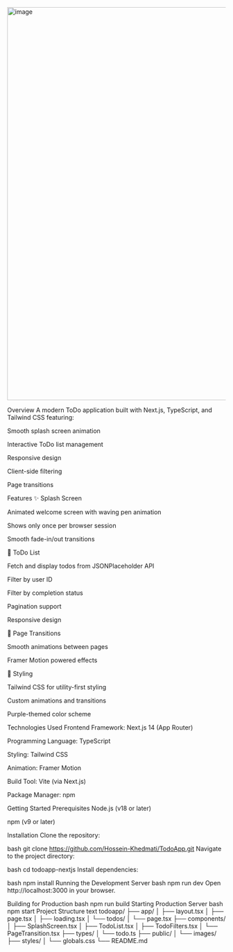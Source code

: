 <img width="1895" height="905" alt="image" src="https://github.com/user-attachments/assets/2a4cd480-a4ee-464a-b742-6143f4f4c644" />

Overview
A modern ToDo application built with Next.js, TypeScript, and Tailwind CSS featuring:

Smooth splash screen animation

Interactive ToDo list management

Responsive design

Client-side filtering

Page transitions

Features
✨ Splash Screen

Animated welcome screen with waving pen animation

Shows only once per browser session

Smooth fade-in/out transitions

📝 ToDo List

Fetch and display todos from JSONPlaceholder API

Filter by user ID

Filter by completion status

Pagination support

Responsive design

🔄 Page Transitions

Smooth animations between pages

Framer Motion powered effects

🎨 Styling

Tailwind CSS for utility-first styling

Custom animations and transitions

Purple-themed color scheme

Technologies Used
Frontend Framework: Next.js 14 (App Router)

Programming Language: TypeScript

Styling: Tailwind CSS

Animation: Framer Motion

Build Tool: Vite (via Next.js)

Package Manager: npm

Getting Started
Prerequisites
Node.js (v18 or later)

npm (v9 or later)

Installation
Clone the repository:

bash
git clone https://github.com/Hossein-Khedmati/TodoApp.git
Navigate to the project directory:

bash
cd todoapp-nextjs
Install dependencies:

bash
npm install
Running the Development Server
bash
npm run dev
Open http://localhost:3000 in your browser.

Building for Production
bash
npm run build
Starting Production Server
bash
npm start
Project Structure
text
todoapp/
├── app/
│   ├── layout.tsx
│   ├── page.tsx
│   ├── loading.tsx
│   └── todos/
│       └── page.tsx
├── components/
│   ├── SplashScreen.tsx
│   ├── TodoList.tsx
│   ├── TodoFilters.tsx
│   └── PageTransition.tsx
├── types/
│   └── todo.ts
├── public/
│   └── images/
├── styles/
│   └── globals.css
└── README.md
